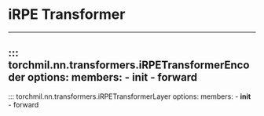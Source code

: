 # iRPE Transformer

---
::: torchmil.nn.transformers.iRPETransformerEncoder
    options:
        members:
        - __init__
        - forward
---
::: torchmil.nn.transformers.iRPETransformerLayer
    options:
        members:
        - __init__
        - forward
